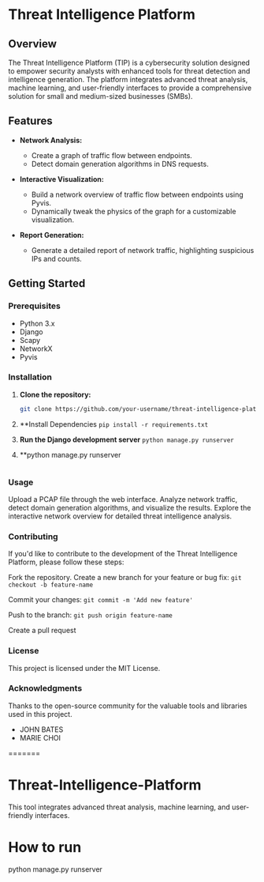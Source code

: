# Threat Intelligence Platform

## Overview

The Threat Intelligence Platform (TIP) is a cybersecurity solution designed to empower security analysts with enhanced tools for threat detection and intelligence generation. The platform integrates advanced threat analysis, machine learning, and user-friendly interfaces to provide a comprehensive solution for small and medium-sized businesses (SMBs).

## Features

- **Network Analysis:**
  - Create a graph of traffic flow between endpoints.
  - Detect domain generation algorithms in DNS requests.

- **Interactive Visualization:**
  - Build a network overview of traffic flow between endpoints using Pyvis.
  - Dynamically tweak the physics of the graph for a customizable visualization.

- **Report Generation:**
  - Generate a detailed report of network traffic, highlighting suspicious IPs and counts.

## Getting Started

### Prerequisites

- Python 3.x
- Django
- Scapy
- NetworkX
- Pyvis

### Installation

1. **Clone the repository:**

   ```bash
   git clone https://github.com/your-username/threat-intelligence-platform.git
2. **Install Dependencies
```pip install -r requirements.txt```

3. **Run the Django development server**
```python manage.py runserver```

4. **python manage.py runserver
```python manage.py runserver
```
### Usage
Upload a PCAP file through the web interface.
Analyze network traffic, detect domain generation algorithms, and visualize the results.
Explore the interactive network overview for detailed threat intelligence analysis.

### Contributing
If you'd like to contribute to the development of the Threat Intelligence Platform, please follow these steps:

Fork the repository.
Create a new branch for your feature or bug fix: 
```git checkout -b feature-name```

Commit your changes: 
```git commit -m 'Add new feature'```

Push to the branch: 
```git push origin feature-name```

Create a pull request

### License
This project is licensed under the MIT License.

### Acknowledgments
Thanks to the open-source community for the valuable tools and libraries used in this project.

- JOHN BATES
- MARIE CHOI

=======
# Threat-Intelligence-Platform
This tool integrates advanced threat analysis, machine learning, and user-friendly interfaces. 

# How to run
python manage.py runserver
